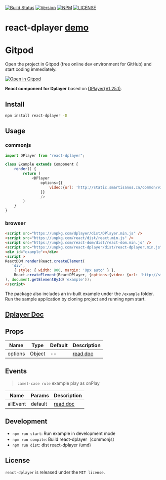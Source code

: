 [![Build Status](https://travis-ci.org/MoePlayer/react-dplayer.svg?branch=master)](https://travis-ci.org/MoePlayer/react-dplayer)
[![Version](https://img.shields.io/npm/v/react-dplayer.svg?style=flat)](https://www.npmjs.com/package/react-dplayer)
[![NPM](https://img.shields.io/npm/dt/react-dplayer.svg?style=flat)](https://www.npmjs.com/package/react-dplayer)
[![LICENSE](https://img.shields.io/badge/license-MIT-green.svg?style=flat)](https://github.com/hnsylitao/react-dplayer/blob/master/LICENSE)

# react-dplayer [demo](https://codesandbox.io/s/react-dplayer-demo-i61n5)

# Gitpod

Open the project in Gitpod (free online dev environment for GitHub) and start coding immediately.

[![Open in Gitpod](https://gitpod.io/button/open-in-gitpod.svg)](https://gitpod.io/#https://github.com/MoePlayer/react-dplayer)

**React component for Dplayer** based on [DPlayer(V1.25.1)](https://github.com/DIYgod/DPlayer).

## Install

```bash
npm install react-dplayer -D
```

## Usage

### commonjs

```js
import DPlayer from "react-dplayer";

class Example extends Component {
    render() {
        return (
            <DPlayer
                options={{
                    video:{url: 'http://static.smartisanos.cn/common/video/t1-ui.mp4'}
                }}
                />
        )
    }
}
```

### browser

```html
<script src="https://unpkg.com/dplayer/dist/DPlayer.min.js" />
<script src="https://unpkg.com/react/dist/react.min.js" />
<script src="https://unpkg.com/react-dom/dist/react-dom.min.js" />
<script src="https://unpkg.com/react-dplayer/dist/react-dplayer.min.js" />
<div id="example"></div>
<script >
ReactDOM.render(React.createElement(
   'div',
    { style: { width: 800, margin: '0px auto' } },
    React.createElement(ReactDPlayer, {options:{video: {url: 'http://static.smartisanos.cn/common/video/t1-ui.mp4'} }})
), document.getElementById('example'));
</script>
```

The package also includes an in-built example under the `/example` folder. Run the sample application by cloning project and running npm start.

## [Dplayer Doc](http://dplayer.js.org/docs/)

## Props

| Name | Type | Default | Description |
| ---- | ---- | ------- | ----------- |
| options | Object | -- | [read doc](http://dplayer.js.org/guide.html#options) |

## Events

> `camel-case rule` example play as onPlay

| Name | Params | Description |
| ---- | ------ | ----------- |
| allEvent | default | [read doc](http://dplayer.js.org/guide.html#event-binding)  |

## Development

- `npm run start`: Run example in development mode
- `npm run compile`: Build react-dplayer（commonjs）
- `npm run dist`: dist react-dplayer (umd)

## License

`react-dplayer` is released under the `MIT license`.
